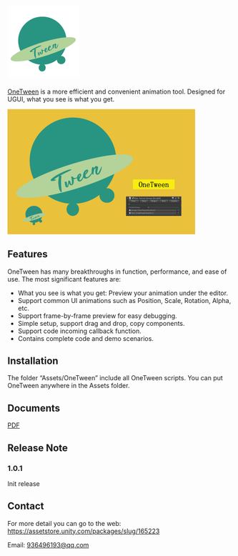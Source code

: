 ## ![160x160](./Doc/160x160.png)

[OneTween]( https://assetstore.unity.com/packages/slug/165223 
) is a more efficient and convenient animation tool. Designed for UGUI, what you see is what you get. 

![420x280](.\Doc\420x280.png)



## Features

OneTween has many breakthroughs in function, performance, and ease of use. The most significant features are:

- What you see is what you get: Preview your animation under the editor. 
- Support common UI animations such as Position, Scale, Rotation, Alpha, etc. 
- Support frame-by-frame preview for easy debugging. 
- Simple setup, support drag and drop, copy components.
- Support code incoming callback function.
- Contains complete code and demo scenarios.

## Installation

The folder “Assets/OneTween” include all OneTween scripts. You can put OneTween anywhere in the Assets folder.

## Documents

[PDF](.\Doc\README.pdf)

## Release Note

### 1.0.1

Init release 

## Contact

For more detail you can go to the web:   https://assetstore.unity.com/packages/slug/165223 

Email: [936496193@qq.com](mailto:936496193@qq.com)
